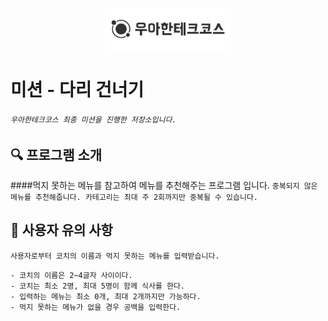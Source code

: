 <p align="center">
    <img src="./docs/image/woowacourse.png" alt="우아한테크코스" width="200px">
</p>

# 미션 - 다리 건너기

###### `우아한테크코스 최종 미션을 진행한 저장소입니다.`

## 🔍 프로그램 소개
####먹지 못하는 메뉴를 참고하여 메뉴를 추천해주는 프로그램 입니다.
`중복되지 않은 메뉴를 추천해줍니다. 카테고리는 최대 주 2회까지만 중복될 수 있습니다.`


## 🚀 사용자 유의 사항
`사용자로부터 코치의 이름과 먹지 못하는 메뉴를 입력받습니다.`
```
- 코치의 이름은 2~4글자 사이이다.
- 코치는 최소 2명, 최대 5명이 함께 식사를 한다.
- 입력하는 메뉴는 최소 0개, 최대 2개까지만 가능하다.
- 먹지 못하는 메뉴가 없을 경우 공백을 입력한다.
```

